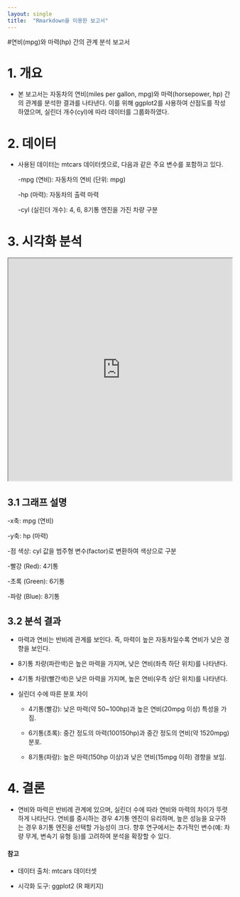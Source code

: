 ```yaml
---
layout: single
title:  "Rmarkdown을 이용한 보고서"
---
```


#연비(mpg)와 마력(hp) 간의 관계 분석 보고서

# 1. 개요
- 본 보고서는 자동차의 연비(miles per gallon, mpg)와 마력(horsepower, hp) 간의 관계를 분석한 결과를 나타낸다. 이를 위해 ggplot2를 사용하여 산점도를 작성하였으며, 실린더 개수(cyl)에 따라 데이터를 그룹화하였다.

# 2. 데이터
- 사용된 데이터는 mtcars 데이터셋으로, 다음과 같은 주요 변수를 포함하고 있다.

  -mpg (연비): 자동차의 연비 (단위: mpg)

  -hp (마력): 자동차의 출력 마력

  -cyl (실린더 개수): 4, 6, 8기통 엔진을 가진 차량 구분


# 3. 시각화 분석
<iframe src="https://cheolhun00.github.io/Rmarkdown" width="100%" height="500px"></iframe>

## 3.1 그래프 설명

-x축: mpg (연비)

-y축: hp (마력)

-점 색상: cyl 값을 범주형 변수(factor)로 변환하여 색상으로 구분

-빨강 (Red): 4기통

-초록 (Green): 6기통

-파랑 (Blue): 8기통

## 3.2 분석 결과

- 마력과 연비는 반비례 관계를 보인다. 즉, 마력이 높은 자동차일수록 연비가 낮은 경향을 보인다.

- 8기통 차량(파란색)은 높은 마력을 가지며, 낮은 연비(좌측 하단 위치)를 나타낸다.

- 4기통 차량(빨간색)은 낮은 마력을 가지며, 높은 연비(우측 상단 위치)를 나타낸다.

- 실린더 수에 따른 분포 차이

  - 4기통(빨강): 낮은 마력(약 50~100hp)과 높은 연비(20mpg 이상) 특성을 가짐.

  - 6기통(초록): 중간 정도의 마력(100150hp)과 중간 정도의 연비(약 1520mpg) 분포.

  - 8기통(파랑): 높은 마력(150hp 이상)과 낮은 연비(15mpg 이하) 경향을 보임.

# 4. 결론

- 연비와 마력은 반비례 관계에 있으며, 실린더 수에 따라 연비와 마력의 차이가 뚜렷하게 나타난다.
연비를 중시하는 경우 4기통 엔진이 유리하며, 높은 성능을 요구하는 경우 8기통 엔진을 선택할 가능성이 크다.
향후 연구에서는 추가적인 변수(예: 차량 무게, 변속기 유형 등)를 고려하여 분석을 확장할 수 있다.

#### 참고

- 데이터 출처: mtcars 데이터셋

- 시각화 도구: ggplot2 (R 패키지)



